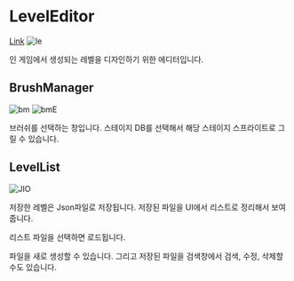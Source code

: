 # LevelEditor
[Link]()
![le](https://user-images.githubusercontent.com/36800639/152982460-1968d615-c123-4f23-b487-5e6d56719a92.PNG)

인 게임에서 생성되는 레벨을 디자인하기 위한 에디터입니다.

## BrushManager
![bm](https://user-images.githubusercontent.com/36800639/152983511-61ff7009-b20a-48d8-b719-c6dea162ec41.PNG)
![bmE](https://user-images.githubusercontent.com/36800639/152983521-42e3a692-feef-456d-891a-4d1867d1793e.PNG)

브러쉬를 선택하는 창입니다. 스테이지 DB를 선택해서 해당 스테이지 스프라이트로 그릴 수 있습니다.



## LevelList
![JIO](https://user-images.githubusercontent.com/36800639/152983534-baa769f1-036f-43d8-96f0-97cc65e37c61.PNG)

저장한 레벨은 Json파일로 저장됩니다. 저장된 파일을 UI에서 리스트로 정리해서 보여줍니다.

리스트 파일을 선택하면 로드됩니다.

파일을 새로 생성할 수 있습니다. 그리고 저장된 파일을 검색창에서 검색, 수정, 삭제할 수도 있습니다.
